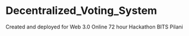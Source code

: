 # Decentralized_Voting_System
Created and deployed for Web 3.0 Online 72 hour Hackathon BITS Pilani

